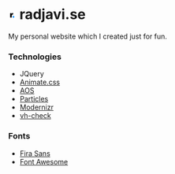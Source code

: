# ![Logo](favicon-16x16.png) radjavi.se
My personal website which I created just for fun.

### Technologies
* JQuery
* [Animate.css](https://github.com/daneden/animate.css)
* [AOS](https://github.com/michalsnik/aos)
* [Particles](https://vincentgarreau.com/particles.js/)
* [Modernizr](https://modernizr.com/)
* [vh-check](https://github.com/Hiswe/vh-check)

### Fonts
* [Fira Sans](https://fonts.google.com/specimen/Fira+Sans)
* [Font Awesome](https://fontawesome.com/)
